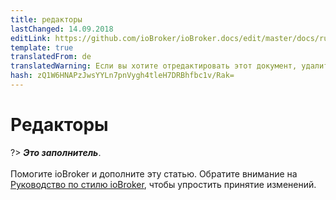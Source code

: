 ```yaml
---
title: редакторы
lastChanged: 14.09.2018
editLink: https://github.com/ioBroker/ioBroker.docs/edit/master/docs/ru/cloud/editor.md
template: true
translatedFrom: de
translatedWarning: Если вы хотите отредактировать этот документ, удалите поле «translationFrom», в противном случае этот документ будет снова автоматически переведен
hash: zQ1W6HNAPzJwsYYLn7pnVygh4tleH7DRBhfbc1v/Rak=
---
```

# Редакторы
?> ***Это заполнитель***.<br><br> Помогите ioBroker и дополните эту статью. Обратите внимание на [Руководство по стилю ioBroker](community/styleguidedoc), чтобы упростить принятие изменений.